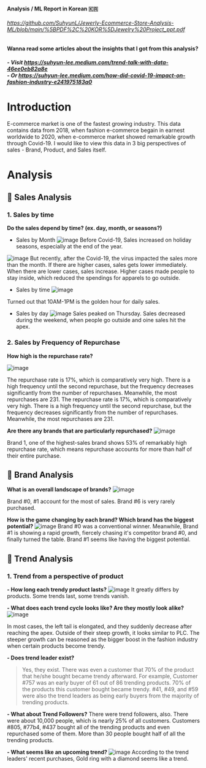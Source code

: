 #### Analysis / ML Report in Korean 🇰🇷 
###### https://github.com/SuhyunL/Jewerly-Ecommerce-Store-Analysis-ML/blob/main/%5BPDF%2C%20KOR%5DJewelry%20Project_ppt.pdf


#### Wanna read some articles about the insights that I got from this analysis?
##### - Visit https://suhyun-lee.medium.com/trend-talk-with-data-46ee0eb82a8e<br/> - Or https://suhyun-lee.medium.com/how-did-covid-19-impact-on-fashion-industry-e241975183a0


# **Introduction**

E-commerce market is one of the fastest growing industry. This data contains data from 2018, when fashion e-commerce begain in earnest worldwide to 2020, when e-commerce market showed remarkable growth through Covid-19. I would like to view this data in 3 big perspectives of sales - Brand, Product, and Sales itself.


# **Analysis**

## **🔹 Sales Analysis**
### 1. Sales by time
**Do the sales depend by time? (ex. day, month, or seasons?)**
  - Sales by Month
  ![image](https://user-images.githubusercontent.com/75061420/126739845-1b663478-8aa1-4111-96ee-a80b3fea4f93.png)
  Before Covid-19, Sales increased on holiday seasons, especially at the end of the year.
 
 
![image](https://user-images.githubusercontent.com/75061420/126739787-9e297820-e731-46d5-b251-80662d974c88.png)
  But recently, after the Covid-19, the virus impacted the sales more than the month. If there are higher cases, sales gets lower immediately. When there are lower cases, sales increase. Higher cases made people to stay inside, which reduced the spendings for apparels to go outside.
  
  - Sales by time
  ![image](https://user-images.githubusercontent.com/75061420/126740003-47db353d-77a0-442e-8626-4658a1ac60d1.png)
  
  Turned out that 10AM-1PM is the golden hour for daily sales.
  
  - Sales by day
  ![image](https://user-images.githubusercontent.com/75061420/126740025-60465941-2a60-4c1a-a30c-8a349ebab6d4.png)
  Sales peaked on Thursday. Sales decreased during the weekend, when people go outside and oine sales hit the apex.

### 2. Sales by Frequency of Repurchase
**How high is the repurchase rate?**

![image](https://user-images.githubusercontent.com/75061420/126740142-85b404cc-f023-4798-b613-93d6fc79fb9a.png)

The repurchase rate is 17%, which is comparatively very high. There is a high frequency until the second repurchase, but the frequency decreases significantly from the number of repurchases. Meanwhile, the most repurchases are 231.
The repurchase rate is 17%, which is comparatively very high. There is a high frequency until the second repurchase, but the frequency decreases significantly from the number of repurchases. Meanwhile, the most repurchases are 231.

**Are there any brands that are particularly repurchased?**
![image](https://user-images.githubusercontent.com/75061420/126740325-18b2617b-b131-4af9-bf6f-af241944c6d4.png)

Brand 1, one of the highest-sales brand shows 53% of remarkably high repurchase rate, which means repurchase accounts for more than half of their entire purchase.


## **🔹 Brand Analysis**
**What is an overall landscape of brands?**
![image](https://user-images.githubusercontent.com/75061420/126740389-734b20e4-d6ee-415e-a4d7-9bc866e54521.png)

Brand #0, #1 account for the most of sales. Brand #6 is very rarely purchased.

**How is the game changing by each brand? Which brand has the biggest potential?**
![image](https://user-images.githubusercontent.com/75061420/126740348-fd984090-73ab-41c9-a6b2-821f24e7af1a.png)
Brand #0 was a conventional winner.
Meanwhile, Brand #1 is showing a rapid growth, fiercely chasing it's competitor brand #0, and finally turned the table.
Brand #1 seems like having the biggest potential.


## **🔹 Trend Analysis**
### 1. Trend from a perspective of product
**- How long each trendy product lasts?**
![image](https://user-images.githubusercontent.com/75061420/126740691-9c2cdc97-5c27-4ca4-ab8a-98003ecf8c56.png)
It greatly differs by products. Some trends last, some trends vanish.

**- What does each trend cycle looks like? Are they mostly look alike?**
![image](https://user-images.githubusercontent.com/75061420/126741219-e65001b2-5529-4985-9564-0258ac75f8f4.png)

In most cases, the left tail is elongated, and they suddenly decrease after reaching the apex. Outside of their steep growth, it looks similar to PLC. The steeper growth can be reasoned as the bigger boost in the fashion industry when certain products become trendy.

**- Does trend leader exist?**

> Yes, they exist. There was even a customer that 70% of the product that he/she bought became trendy afterward. For example, Customer #757 was an early buyer of 61 out of 86 trending products. 70% of the products this customer bought became trendy. #41, #49, and #59 were also the trend leaders as being early buyers from the majority of trending products.

**- What about Trend Followers?**
There were trend followers, also. There were about 10,000 people, which is nearly 25% of all customers. Customers #805, #77b4, #437 bought all of the trending products and even repurchased some of them. More than 30 people bought half of all the trending products.

**- What seems like an upcoming trend?**
![image](https://user-images.githubusercontent.com/75061420/126742356-525cd77f-bc61-4743-bf30-1cb914f62ec0.png)
According to the trend leaders' recent purchases, Gold ring with a diamond seems like a trend.


